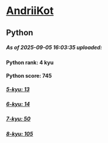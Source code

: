 # [AndriiKot](https://www.codewars.com/users/AndriiKot) 
## Python

##### As of 2025-09-05 16:03:35 uploaded:

#### Python rank: 4 kyu

#### Python score: 745

##### [5-kyu: 13](https://github.com/AndriiKot/Python__CodeWars/tree/main/kyu-5)

##### [6-kyu: 14](https://github.com/AndriiKot/Python__CodeWars/tree/main/kyu-6)

##### [7-kyu: 50](https://github.com/AndriiKot/Python__CodeWars/tree/main/kyu-7)

##### [8-kyu: 105](https://github.com/AndriiKot/Python__CodeWars/tree/main/kyu-8)

